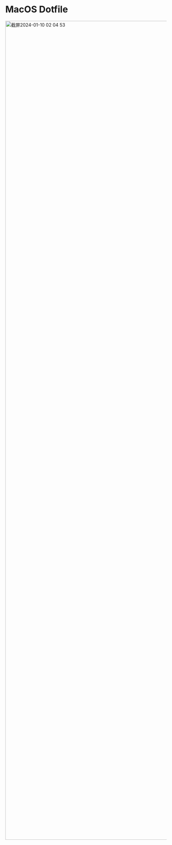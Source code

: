 # MacOS Dotfile

<img width="2560" alt="截屏2024-01-10 02 04 53" src="https://github.com/rainzm/dotfile/assets/22927169/71395269-1452-438e-b0f0-b17931bda37e">
